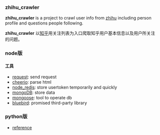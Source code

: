 ### zhihu_crawler

**zhihu_crawler** is a project to crawl user info from [zhihu](https://www.zhihu.com/) including person profile and questions people following.

**zhihu_crawler** 以[知乎](https://www.zhihu.com/)用关注列表为入口爬取知乎用户基本信息以及用户所关注的问题。

### node版
#### 工具
- [request](https://github.com/request/request): send request
- [cheerio](https://github.com/cheeriojs/cheerio): parse html
- [node_redis](https://github.com/NodeRedis/node_redis): store usertoken temporarily and quickly
- [mongoDB](http://mongodb.github.io/node-mongodb-native/2.2/api/): store data
- [mongoose](https://github.com/Automattic/mongoose): tool to operate db
- [bluebird](http://bluebirdjs.com/docs/getting-started.html): promised third-party library


### python版
- [reference](https://github.com/lcc19941214/zhihu_crawler/tree/master/versions/python)
